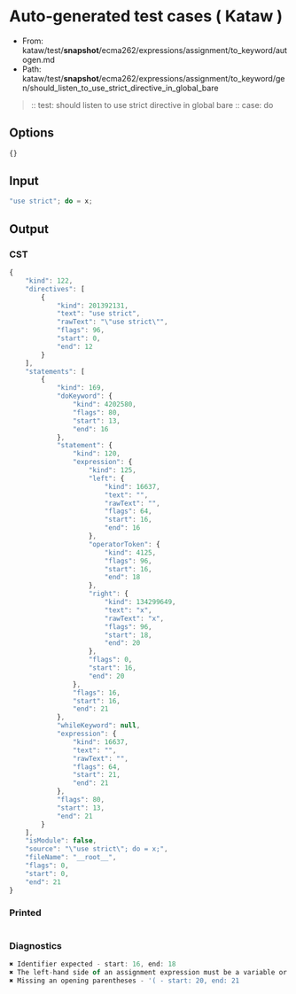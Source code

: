 # Auto-generated test cases ( Kataw )
- From: kataw/test/__snapshot__/ecma262/expressions/assignment/to_keyword/autogen.md
- Path: kataw/test/__snapshot__/ecma262/expressions/assignment/to_keyword/gen/should_listen_to_use_strict_directive_in_global_bare
> :: test: should listen to use strict directive in global bare
> :: case: do
## Options

`````js
{}
`````
## Input

`````js
"use strict"; do = x;
`````
## Output

### CST

```javascript
{
    "kind": 122,
    "directives": [
        {
            "kind": 201392131,
            "text": "use strict",
            "rawText": "\"use strict\"",
            "flags": 96,
            "start": 0,
            "end": 12
        }
    ],
    "statements": [
        {
            "kind": 169,
            "doKeyword": {
                "kind": 4202580,
                "flags": 80,
                "start": 13,
                "end": 16
            },
            "statement": {
                "kind": 120,
                "expression": {
                    "kind": 125,
                    "left": {
                        "kind": 16637,
                        "text": "",
                        "rawText": "",
                        "flags": 64,
                        "start": 16,
                        "end": 16
                    },
                    "operatorToken": {
                        "kind": 4125,
                        "flags": 96,
                        "start": 16,
                        "end": 18
                    },
                    "right": {
                        "kind": 134299649,
                        "text": "x",
                        "rawText": "x",
                        "flags": 96,
                        "start": 18,
                        "end": 20
                    },
                    "flags": 0,
                    "start": 16,
                    "end": 20
                },
                "flags": 16,
                "start": 16,
                "end": 21
            },
            "whileKeyword": null,
            "expression": {
                "kind": 16637,
                "text": "",
                "rawText": "",
                "flags": 64,
                "start": 21,
                "end": 21
            },
            "flags": 80,
            "start": 13,
            "end": 21
        }
    ],
    "isModule": false,
    "source": "\"use strict\"; do = x;",
    "fileName": "__root__",
    "flags": 0,
    "start": 0,
    "end": 21
}
```

### Printed

```javascript

```

### Diagnostics

```javascript
✖ Identifier expected - start: 16, end: 18
✖ The left-hand side of an assignment expression must be a variable or a property access - start: 16, end: 18
✖ Missing an opening parentheses - '( - start: 20, end: 21

```

